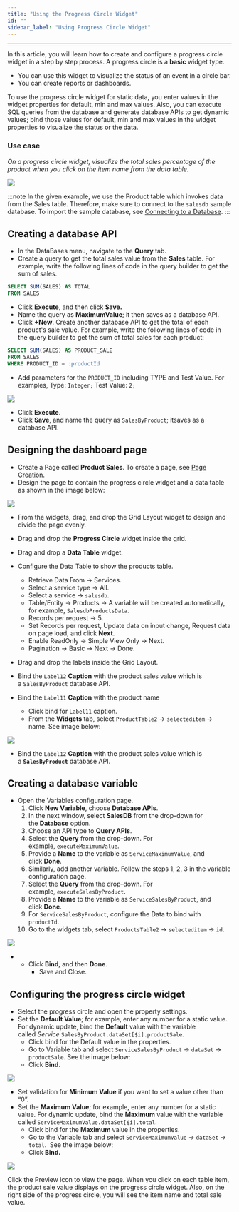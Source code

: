 ```yaml
---
title: "Using the Progress Circle Widget"
id: ""
sidebar_label: "Using Progress Circle Widget"
---
```

---

In this article, you will learn how to create and configure a progress circle widget in a step by step process. A progress circle is a **basic** widget type.

- You can use this widget to visualize the status of an event in a circle bar.
- You can create reports or dashboards.

To use the progress circle widget for static data, you enter values in the widget properties for default, min and max values. Also, you can execute SQL queries from the database and generate database APIs to get dynamic values; bind those values for default, min and max values in the widget properties to visualize the status or the data. 

### Use case

_On a progress circle widget, visualize the total sales percentage of the product when you click on the item name from the data table._

![](/learn/assets/CircleProgress.gif)

:::note
In the given example, we use the Product table which invokes data from the Sales table. Therefore, make sure to connect to the `salesdb` sample database. To import the sample database, see [Connecting to a Database](/learn/app-development/services/database-services/working-with-databases/).
:::

## Creating a database API

- In the DataBases menu, navigate to the **Query** tab.
- Create a query to get the total sales value from the **Sales** table. For example, write the following lines of code in the query builder to get the sum of sales.

```sql
SELECT SUM(SALES) AS TOTAL
FROM SALES
```

- Click **Execute**, and then click **Save.**
- Name the query as **MaximumValue**; it then saves as a database API.
- Click **+New**. Create another database API to get the total of each product's sale value. For example, write the following lines of code in the query builder to get the sum of total sales for each product:

```sql
SELECT SUM(SALES) AS PRODUCT_SALE 
FROM SALES
WHERE PRODUCT_ID = :productId
```

- Add parameters for the `PRODUCT_ID` including TYPE and Test Value. For examples, Type: `Integer;` Test Value: `2;`

[![](/learn/assets/DataBaseParams.png)](/learn/assets/DataBaseParams.png) 

- Click **Execute**.
- Click **Save**, and name the query as `SalesByProduct`; itsaves as a database API.

## Designing the dashboard page

- Create a Page called **Product Sales**. To create a page, see [Page Creation](/learn/app-development/ui-design/page-creation/).
- Design the page to contain the progress circle widget and a data table as shown in the image below:

[![](/learn/assets/Dashboard-page-design.png)](/learn/assets/Dashboard-page-design.png)

- From the widgets, drag, and drop the Grid Layout widget to design and divide the page evenly.

- Drag and drop the **Progress Circle** widget inside the grid.

- Drag and drop a **Data Table** widget.

- Configure the Data Table to show the products table.
    - Retrieve Data From → Services.
    - Select a service type → All.
    - Select a service → `salesdb`.
    - Table/Entity → Products → A variable will be created automatically, for example, `SalesdbProductsData`.
    - Records per request → 5.
    - Set Records per request, Update data on input change, Request data on page load, and click **Next**.
    - Enable ReadOnly → Simple View Only → Next.
    - Pagination → Basic → Next → Done.
- Drag and drop the labels inside the Grid Layout.
- Bind the `Label12` **Caption** with the product sales value which is a `SalesByProduct` database API.
- Bind the `Label11` **Caption** with the product name
    - Click bind for `Label11` caption.
    - From the **Widgets** tab, select `ProductTable2` → `selecteditem` → name. See image below:

[![](/learn/assets/BindCaption.png)](/learn/assets/BindCaption.png)

- Bind the `Label12` **Caption** with the product sales value which is a **`SalesByProduct`** database API.

## Creating a database variable

- Open the Variables configuration page.
    1. Click **New Variable**, choose **Database APIs**.
    2. In the next window, select **SalesDB** from the drop-down for the **Database** option.
    3. Choose an API type to **Query APIs**.
    4. Select the **Query** from the drop-down. For example, `executeMaximumValue`.
    5. Provide a **Name** to the variable as `ServiceMaximumValue`, and click **Done**.
    6. Similarly, add another variable. Follow the steps 1, 2, 3 in the variable configuration page.
    7. Select the **Query** from the drop-down. For example, `executeSalesByProduct`.
    8. Provide a **Name** to the variable as `ServiceSalesByProduct`, and click **Done**.
    9. For `ServiceSalesByProduct`, configure the Data to bind with `productId`.
    10. Go to the widgets tab, select `ProductsTable2` → `selecteditem` → `id`.

[![](/learn/assets/BindServiceandTableID.png)](/learn/assets/BindServiceandTableID.png)

- - Click **Bind**, and then **Done**.
    - Save and Close.

##  Configuring the progress circle widget

- Select the progress circle and open the property settings. 
- Set the **Default Value**; for example, enter any number for a static value. For dynamic update, bind the **Default** value with the variable called _Service_ `SalesByProduct.dataSet[$i].productSale`.
    - Click bind for the Default value in the properties.
    - Go to Variable tab and select `ServiceSalesByProduct` → `dataSet` → `productSale`. See the image below:
    - Click **Bind**.

[![](/learn/assets/BindProgressCircleDefault.png)](/learn/assets/BindProgressCircleDefault.png)

- Set validation for **Minimum Value** if you want to set a value other than “0”.
- Set the **Maximum Value**; for example, enter any number for a static value. For dynamic update, bind the **Maximum** value with the variable called `ServiceMaximumValue.dataSet[$i].total`.
    - Click bind for the **Maximum** value in the properties.
    - Go to the Variable tab and select `ServiceMaximumValue` → `dataSet` → `total`.  See the image below:
    - Click **Bind.**

[![](/learn/assets/BindProgressCircleMaximum.png)](/learn/assets/BindProgressCircleMaximum.png)

Click the Preview icon to view the page. When you click on each table item, the product sale value displays on the progress circle widget. Also, on the right side of the progress circle, you will see the item name and total sale value.
